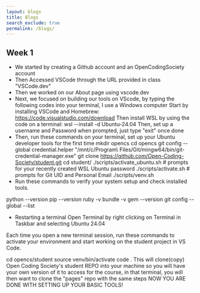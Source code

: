 ```yaml
---
layout: blogs 
title: Blogs
search_exclude: true
permalink: /blogs/
---
```

## Week 1
- We started by creating a Github account and an OpenCodingSociety account 
- Then Accessed VSCode through the URL provided in class
"VSCode.dev"
- Then we worked on our About page using vscode.dev 
- Next, we focused on building our tools on VScode, by typing the following codes into your terminal, I use a Windows computer
Start by installing VSCode and Homebrew: https://code.visualstudio.com/download
Then install WSL by using the code on a terminal: wsl --install -d Ubuntu-24.04
Then, set up a username and Password when prompted, just type "exit" once done 
- Then, run these commands on your terminal, set up your Ubuntu developer tools for the first time
mkdir opencs
cd opencs
git config --global credential.helper "/mnt/c/Program\ Files/Git/mingw64/bin/git-credential-manager.exe"
git clone https://github.com/Open-Coding-Society/student.git
cd student/
./scripts/activate_ubuntu.sh # prompts for your recently created WSL Ubuntu password
./scripts/activate.sh # prompts for Git UID and Personal Email
./scripts/venv.sh
- Run these commands to verify your system setup and check installed tools.

python --version
pip --version
ruby -v
bundle -v
gem --version
git config --global --list

- Restarting a terminal
Open Terminal by right clicking on Terminal in Taskbar and selecting Ubuntu 24.04

Each time you open a new terminal session, run these commands to activate your environment and start working on the student project in VS Code.

cd opencs/student
source venv/bin/activate
code .
This will clone(copy) Open Coding Society's student REPO into your machine so you will have your own version of it to access for the course, in that terminal, you will then want to clone the "pages" repo with the same steps
NOW YOU ARE DONE WITH SETTING UP YOUR BASIC TOOLS!